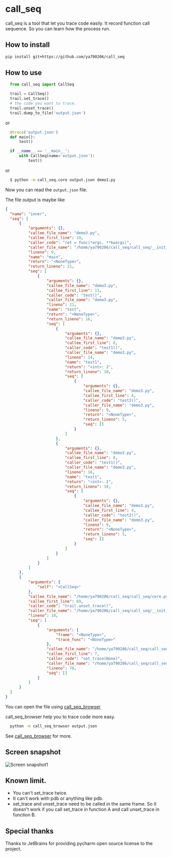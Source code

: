 call_seq
===========

  call_seq is a tool that let you trace code easily. It record function call sequence.
   So you can learn how the process run.


How to install
----------------

```sh
pip install git+https://github.com/ya790206/call_seq
```


How to use
-------------

  ```python
    from call_seq import CallSeq

    trail = CallSeq()
    trail.set_trace()
    # the code you want to trace.
    trail.unset_trace()
    trail.dump_to_file('output.json')
  ```

  or

  ```python
    @trace('output.json')
    def main():
        test()

  ```



  ```python
    if __name__ == '__main__':
        with CallSeq(name='output.json'):
            test()
  ```

  or

  ```sh
    $ python -m call_seq.core output.json demo1.py
  ```

  Now you can read the `output.json` file.

  The file output is maybe like

  ``` json
{
    "name": "inner",
    "seq": [
        {
            "arguments": {},
            "callee_file_name": "demo3.py",
            "callee_first_line": 19,
            "caller_code": "ret = func(*args, **kwargs)",
            "caller_file_name": "/home/ya790206/call_seq/call_seq/__init__.py",
            "lineno": 9,
            "name": "main",
            "return": "<NoneType>",
            "return_lineno": 21,
            "seq": [
                {
                    "arguments": {},
                    "callee_file_name": "demo3.py",
                    "callee_first_line": 13,
                    "caller_code": "test()",
                    "caller_file_name": "demo3.py",
                    "lineno": 21,
                    "name": "test",
                    "return": "<NoneType>",
                    "return_lineno": 16,
                    "seq": [
                        {
                            "arguments": {},
                            "callee_file_name": "demo3.py",
                            "callee_first_line": 8,
                            "caller_code": "test1()",
                            "caller_file_name": "demo3.py",
                            "lineno": 14,
                            "name": "test1",
                            "return": "<int>: 2",
                            "return_lineno": 10,
                            "seq": [
                                {
                                    "arguments": {},
                                    "callee_file_name": "demo3.py",
                                    "callee_first_line": 4,
                                    "caller_code": "test2()",
                                    "caller_file_name": "demo3.py",
                                    "lineno": 9,
                                    "return": "<NoneType>",
                                    "return_lineno": 5,
                                    "seq": []
                                }
                            ]
                        },
                        {
                            "arguments": {},
                            "callee_file_name": "demo3.py",
                            "callee_first_line": 8,
                            "caller_code": "test1()",
                            "caller_file_name": "demo3.py",
                            "lineno": 16,
                            "name": "test1",
                            "return": "<int>: 2",
                            "return_lineno": 10,
                            "seq": [
                                {
                                    "arguments": {},
                                    "callee_file_name": "demo3.py",
                                    "callee_first_line": 4,
                                    "caller_code": "test2()",
                                    "caller_file_name": "demo3.py",
                                    "lineno": 9,
                                    "return": "<NoneType>",
                                    "return_lineno": 5,
                                    "seq": []
                                }
                            ]
                        }
                    ]
                }
            ]
        },
        {
            "arguments": {
                "self": "<CallSeq>"
            },
            "callee_file_name": "/home/ya790206/call_seq/call_seq/core.py",
            "callee_first_line": 69,
            "caller_code": "trail.unset_trace()",
            "caller_file_name": "/home/ya790206/call_seq/call_seq/__init__.py",
            "lineno": 10,
            "seq": [
                {
                    "arguments": {
                        "frame": "<NoneType>",
                        "trace_func": "<NoneType>"
                    },
                    "callee_file_name": "/home/ya790206/call_seq/call_seq/utils.py",
                    "callee_first_line": 7,
                    "caller_code": "set_trace(None)",
                    "caller_file_name": "/home/ya790206/call_seq/call_seq/core.py",
                    "lineno": 70,
                    "seq": []
                }
            ]
        }
    ]
}
  ```

  You can open the file using [call_seq_browser](https://github.com/ya790206/call_seq_browser)

  call_seq_browser help you to trace code more easy.

  ``` sh
    python -m call_seq_browser output.json
  ```
  
  
  See [call_seq_browser](https://github.com/ya790206/call_seq_browser) for more.

Screen snapshot
-----------------

![Screen snapshot1](https://raw.githubusercontent.com/ya790206/call_seq/master/snapshot/explain.png "Screen snapshot1")


Known limit.
-----------------

  * You can't set_trace twice.
  * It can't work with pdb or anything like pdb.
  * set_trace and unset_trace need to be called in the same frame. So it doesn't work if you call set_trace
     in function A and call unset_trace in function B.



Special thanks
----------------------

Thanks to JetBrains for providing pycharm open source license to the project.
